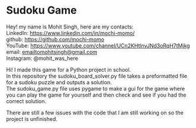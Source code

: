 # Sudoku Game
Hey! my name is Mohit Singh, here are my contacts:<br /> 
LinkedIn: https://www.linkedin.com/in/mochi-momo/<br />
github: https://github.com/mochi-momo<br />
YouTube: https://www.youtube.com/channel/UCn2KHtlnvJNd3oRqH7tMjkg<br />
email: emailtomohitsingh@gmail.com<br />
Instagram: @mohit_was_here<br />

Hi! I made this game for a Python project in school.<br />
In this repository the sudoku_board_solver.py file takes a preformatted file for a sudoku puzzle and outputs a solution.<br />
The sudoku_game.py file uses pygame to make a gui for the game where you can play the game for yourself and then check and see if you had the correct solution.

There are still a few issues with the code that I am still working on so the project is unfinished.

